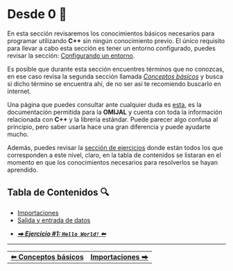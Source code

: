# Desde 0 🔰

En esta sección revisaremos los conocimientos básicos necesarios para programar utilizando **C++** sin ningún conocimiento previo. El único requisito para llevar a cabo esta sección es tener un entorno configurado, puedes revisar la sección: [Configurando un entorno](../setup/README.md).

Es posible que durante esta sección encuentres términos que no conozcas, en ese caso revisa la segunda sección llamada *[Conceptos básicos](../concepts/README.md)* y busca si dicho término se encuentra ahí, de no ser así te recomiendo buscarlo en internet.

Una página que puedes consultar ante cualquier duda es [esta](https://arena.omegaup.com/docs/cpp/en/cpp.html), es la documentación permitida para la **OMIJAL** y cuenta con toda la información relacionada con **C++** y la librería estándar. Puede parecer algo confusa al principio, pero saber usarla hace una gran diferencia y puede ayudarte mucho.

Además, puedes revisar la [sección de ejercicios](./practice.md) donde están todos los que corresponden a este nivel, claro, en la tabla de contenidos se listaran en el momento en que los conocimientos necesarios para resolverlos se hayan aprendido.



## Tabla de Contenidos 🔍

- [Importaciones](./include.md)
- [Salida y entrada de datos](./input-output.md)
<!-- - [Variables](#)
- [Tipos de datos](#)
- [Funcion `main`](#)
- [Secuencias de escape](#) -->
- [***⮕ Ejercicio #1: `Hello World!` ⬅***](./practice.md#ejercicio-1-hello-world)
<!-- - [Operadores](#)
- [***⮕ Ejercicio #2: A calcular! ⬅***](./practice.md#ejercicio-2-a-calcular)
- [Espacio de nombres](./namespace.md)
- [***⮕ Ejercicio #3: Evitando coliciones en el `namespace` ⬅***](#)
- [Condicional `if`](#)
- [Condicional `switch`](#) -->



<hr><div align="center"><table><tr>
  <td><b><a href="../concepts/README.md">⬅ Conceptos básicos</a></b></td>
  <td><b><a href="./include.md">Importaciones ⮕</a></b></td>
</tr></table></div>